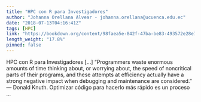 ```yaml
---
title: "HPC con R para Investigadores"
author: "Johanna Orellana Alvear - johanna.orellana@ucuenca.edu.ec"
date: "2018-07-13T04:16:41Z"
tags: [HPC]
link: "https://bookdown.org/content/98faea5e-842f-47ba-be83-493572e28e7b/"
length_weight: "17.8%"
pinned: false
---
```


HPC con R para Investigadores [...] “Programmers waste enormous amounts of time thinking about, or worrying about, the speed of noncritical parts of their programs, and these attempts at efficiency actually have a strong negative impact when debugging and maintenance are considered.” — Donald Knuth. Optimizar código para hacerlo más rápido es un proceso ...
